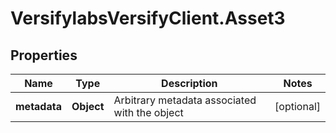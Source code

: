 # VersifylabsVersifyClient.Asset3

## Properties

Name | Type | Description | Notes
------------ | ------------- | ------------- | -------------
**metadata** | **Object** | Arbitrary metadata associated with the object | [optional] 


